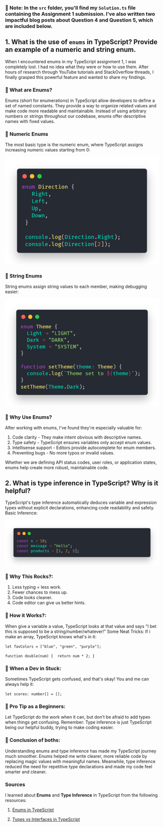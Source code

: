 ### 🏴 Note: In the `src` folder, you'll find my `Solution.ts` file containing the Assignment 1 submission. I've also written two impactful blog posts about Question 4 and Question 5, which are included below.

## 1. What is the use of `enums` in TypeScript? Provide an example of a numeric and string enum.

When I encountered enums in my TypeScript assignment 1, I was completely lost. I had no idea what they were or how to use them. After hours of research through YouTube tutorials and StackOverflow threads, I finally grasped this powerful feature and wanted to share my findings.

### 🔹 What are Enums?

Enums (short for enumerations) in TypeScript allow developers to define a set of named constants. They provide a way to organize related values and make code more readable and maintainable. Instead of using arbitrary numbers or strings throughout our codebase, enums offer descriptive names with fixed values.

### 🔹 Numeric Enums

The most basic type is the numeric enum, where TypeScript assigns increasing numeric values starting from 0:

![alt text](code1-1.png)

### 🔹 String Enums

String enums assign string values to each member, making debugging easier:

![alt text](code2-1.png)

### 🔹 Why Use Enums?

After working with enums, I've found they're especially valuable for:

1. Code clarity - They make intent obvious with descriptive names.
2. Type safety - TypeScript ensures variables only accept enum values.
3. Intellisense support - Editors provide autocomplete for enum members.
4. Preventing bugs - No more typos or invalid values.

Whether we are defining API status codes, user roles, or application states, enums help create more robust, maintainable code.

## 2. What is type inference in TypeScript? Why is it helpful?

TypeScript's type inference automatically deduces variable and expression types without explicit declarations, enhancing code readability and safety.
Basic Inference:

![alt text](code3-1.png)

### 🔹 Why This Rocks?:

1. Less typing = less work.
2. Fewer chances to mess up.
3. Code looks cleaner.
4. Code editor can give us better hints.

### 🔹 How it Works?:

When give a variable a value, TypeScript looks at that value and says "I bet this is supposed to be a string/number/whatever!"
Some Neat Tricks:
If i make an array, TypeScript knows what's in it:

`let favColors = ["blue", "green", "purple"];`

`function double(num) { 
  return num * 2;
}`

### 🔹 When a Dev in Stuck:

Sometimes TypeScript gets confused, and that's okay! You and me can always help it:

`let scores: number[] = [];`

### 🔹 Pro Tip as a Beginners:

Let TypeScript do the work when it can, but don't be afraid to add types when things get confusing.
Remember: Type inference is just TypeScript being our helpful buddy, trying to make coding easier.

### 🔹 Conclusion of boths:

Understanding enums and type inference has made my TypeScript journey much smoother. Enums helped me write clearer, more reliable code by replacing magic values with meaningful names. Meanwhile, type inference reduced the need for repetitive type declarations and made my code feel smarter and cleaner.

### Sources

I learned about **Enums** and **Type Inference** in TypeScript from the following resources:

1. [Enums in TypeScript](https://refine.dev/blog/typescript-enum/#tldr)

2. [Types vs Interfaces in TypeScript](https://blog.logrocket.com/types-vs-interfaces-typescript/)
